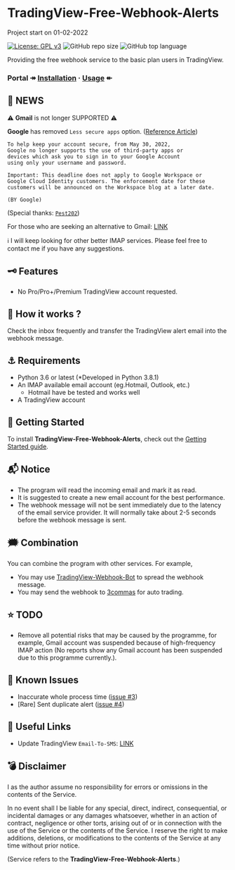 # TradingView-Free-Webhook-Alerts
Project start on 01-02-2022

[![License: GPL v3](https://img.shields.io/badge/License-GPLv3-blue.svg)](https://www.gnu.org/licenses/gpl-3.0)
![GitHub repo size](https://img.shields.io/github/repo-size/soranoo/TradingView-Free-Webhook-Alerts)
![GitHub top language](https://img.shields.io/github/languages/top/soranoo/TradingView-Free-Webhook-Alerts)

Providing the free webhook service to the basic plan users in TradingView.

### Portal ↠ [Installation](docs/gettingstarted.md#installing-python-package) · [Usage](docs/gettingstarted.md#setting-up-tradingview-alert) ↞

## :newspaper: NEWS
:warning: **Gmail** is not longer SUPPORTED :warning:

**Google** has removed `Less secure apps` option. ([Reference Article](https://support.google.com/accounts/answer/6010255))
```
To help keep your account secure, from May 30, 2022,
​​Google no longer supports the use of third-party apps or
devices which ask you to sign in to your Google Account
using only your username and password.

Important: This deadline does not apply to Google Workspace or
Google Cloud Identity customers. The enforcement date for these
customers will be announced on the Workspace blog at a later date.

(BY Google)
```
(Special thanks: [`Pest202`](https://github.com/soranoo/TradingView-Free-Webhook-Alerts/issues/3))

For those who are seeking an alternative to Gmail: [LINK](https://github.com/soranoo/TradingView-Free-Webhook-Alerts/issues/5#issuecomment-1205433464)

:information_source: I will keep looking for other better IMAP services.
Please feel free to contact me if you have any suggestions.


## :old_key: Features
* No Pro/Pro+/Premium TradingView account requested.
  
## :triangular_flag_on_post: How it works ?
Check the inbox frequently and transfer the TradingView alert email into the webhook message.


## :anchor: Requirements
* Python 3.6 or latest (*Developed in Python 3.8.1)
* An IMAP available email account (eg.Hotmail, Outlook, etc.)
  * Hotmail have be tested and works well
* A TradingView account

## :space_invader: Getting Started
To install **TradingView-Free-Webhook-Alerts**, check out the [Getting Started guide](docs/gettingstarted.md).


## :mailbox_with_mail: Notice
* The program will read the incoming email and mark it as read.
* It is suggested to create a new email account for the best performance.
* The webhook message will not be sent immediately due to the latency of the email service provider. It will normally take about 2-5 seconds before the webhook message is sent.

## :right_anger_bubble: Combination
You can combine the program with other services.
For example,
* You may use [TradingView-Webhook-Bot](https://github.com/fabston/TradingView-Webhook-Bot) to spread the webhook message.
* You may send the webhook to [3commas](https://3commas.io/) for auto trading.

## :star: TODO
* Remove all potential risks that may be caused by the programme, for example, Gmail account was suspended because of high-frequency IMAP action (No reports show any Gmail account has been suspended due to this programme currently.).

## :bug: Known Issues
* Inaccurate whole process time ([issue #3](https://github.com/soranoo/TradingView-Free-Webhook-Alerts/issues/3))
* [Rare] Sent duplicate alert ([issue #4](https://github.com/soranoo/TradingView-Free-Webhook-Alerts/issues/4))

## :robot: Useful Links
* Update TradingView `Email-To-SMS`: [LINK](https://www.tradingview.com/support/solutions/43000474398-how-to-change-the-email-to-sms-address-used-for-alert-notifications/)

## :bomb: Disclaimer
I as the author assume no responsibility for errors or omissions in the contents of the Service.

In no event shall I be liable for any special, direct, indirect, consequential, or incidental damages or any damages whatsoever, whether in an action of contract, negligence or other torts, arising out of or in connection with the use of the Service or the contents of the Service. I reserve the right to make additions, deletions, or modifications to the contents of the Service at any time without prior notice.

(Service refers to the **TradingView-Free-Webhook-Alerts**.)
